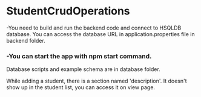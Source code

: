 # StudentCrudOperations

-You need to build and run the backend code and connect to HSQLDB database. You can access the database URL in application.properties file in backend folder.

### -You can start the app with **npm start** command.

Database scripts and example schema are in database folder.

While adding a student, there is a section named 'description'. It doesn't show up in the student list, you can access it on view page. 
